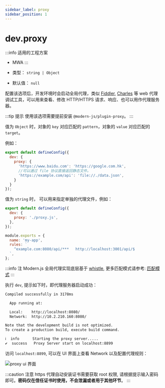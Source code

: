```yaml
---
sidebar_label: proxy
sidebar_position: 1
---
```


# dev.proxy

:::info 适用的工程方案
* MWA
:::

* 类型： `string | Object`
* 默认值： `null`

配置该选项后，开发环境时会启动全局代理，类似 [Fiddler](https://www.telerik.com/fiddler), [Charles](https://www.charlesproxy.com/) 等 web 代理调试工具，可以用来查看、修改 HTTP/HTTPS 请求、响应、也可以用作代理服务器。


:::tip 提示
使用该选项需要提前安装 `@modern-js/plugin-proxy`。
:::

值为 `Object` 时，对象的 `key` 对应匹配的 `pattern`，对象的 `value` 对应匹配的 `target`。

例如：

```js title="modern.config.js"
export default defineConfig({
  dev: {
    proxy: {
      'https://www.baidu.com': 'https://google.com.hk',
      //可以通过 file 协议直接返回静态文件。
      'https://example.com/api': 'file://./data.json',
    }
  }
});
```

值为 `string` 时， 可以用来指定单独的代理文件，例如：


```js title="modern.config.js"
export default defineConfig({
  dev: {
    proxy: './proxy.js',
  },
});
```

```js title="proxy.js"
module.exports = {
  name: 'my-app',
  rules: `
    ^example.com:8080/api/***   http://localhost:3001/api/$
  `,
};
```

:::info 注
Modern.js 全局代理实现底层基于 [whistle](https://wproxy.org/whistle/), 更多匹配模式请参考: [匹配模式](https://wproxy.org/whistle/pattern.html)
:::

执行 `dev`, 提示如下时，即代理服务器启动成功：

```bash
Compiled successfully in 3178ms

  App running at:

  Local:    http://localhost:8080/
  Network:  http://10.2.210.160:8080/

Note that the development build is not optimized.
To create a production build, execute build command.

ℹ  info      Starting the proxy server.....
✔  success   Proxy Server start on localhost:8899
```

访问 `localhost:8899`, 可以在 UI 界面上查看 Network 以及配置代理规则：

![proxy ui 界面](https://lf3-static.bytednsdoc.com/obj/eden-cn/aphqeh7uhohpquloj/modern-js/docs/dev-proxy.png)

:::caution 注意
https 代理自动安装证书需要获取 root 权限, 请根据提示输入密码即可。**密码仅在信任证书时使用，不会泄漏或者用于其他环节**。
:::

